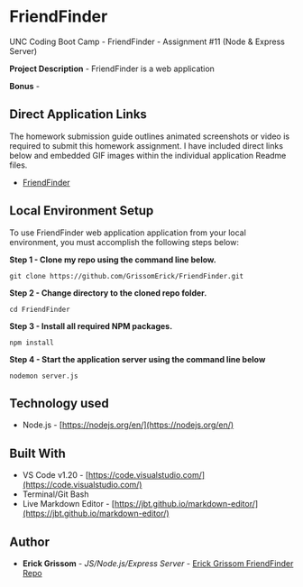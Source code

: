 # FriendFinder
UNC Coding Boot Camp - FriendFinder - Assignment #11 (Node &amp; Express Server)
 <p></p>
 
**Project Description** - FriendFinder is a web application

**Bonus** - 

## Direct Application Links
The homework submission guide outlines animated screenshots or video is required to submit this homework assignment. I have included direct links below and embedded GIF images within the individual application Readme files.

* [FriendFinder](http://www.google.com)

## Local Environment Setup
To use FriendFinder web application application from your local environment, you must accomplish the following steps below:

**Step 1 - Clone my repo using the command line below.**
```
git clone https://github.com/GrissomErick/FriendFinder.git
```
**Step 2 - Change directory to the cloned repo folder.**
```
cd FriendFinder
```
**Step 3 - Install all required NPM packages.**
```
npm install
```
**Step 4 - Start the application server using the command line below**
```
nodemon server.js
```
## Technology used
- Node.js - [https://nodejs.org/en/](https://nodejs.org/en/)

## Built With

* VS Code v1.20 - [https://code.visualstudio.com/](https://code.visualstudio.com/)
* Terminal/Git Bash
* Live Markdown Editor - [https://jbt.github.io/markdown-editor/](https://jbt.github.io/markdown-editor/)

## Author

* **Erick Grissom** - *JS/Node.js/Express Server* - [Erick Grissom FriendFinder Repo](https://github.com/GrissomErick/FriendFinder)



